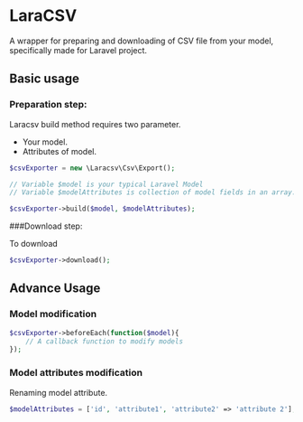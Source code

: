 # LaraCSV

A wrapper for preparing and downloading of CSV file from your model, specifically made for Laravel project.

## Basic usage

### Preparation step:

Laracsv build method requires two parameter.
+ Your model.
+ Attributes of model.

```php
$csvExporter = new \Laracsv\Csv\Export();

// Variable $model is your typical Laravel Model
// Variable $modelAttributes is collection of model fields in an array.

$csvExporter->build($model, $modelAttributes);
```

###Download step:

To download
```php
$csvExporter->download();
```


## Advance Usage

### Model modification

```php
$csvExporter->beforeEach(function($model){
    // A callback function to modify models
});
```

### Model attributes modification

Renaming model attribute.

```php
$modelAttributes = ['id', 'attribute1', 'attribute2' => 'attribute 2'];
```
